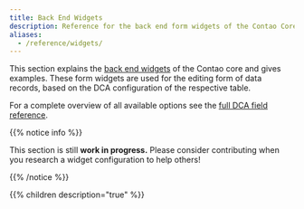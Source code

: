 ```yaml
---
title: Back End Widgets
description: Reference for the back end form widgets of the Contao Core.
aliases:
  - /reference/widgets/
---
```


This section explains the [back end widgets][BackendWidgets] of the Contao core and gives examples. These form widgets are used
for the editing form of data records, based on the DCA configuration of the respective table.

For a complete overview of all available options see the [full DCA field reference](../dca/fields).

{{% notice info %}}

This section is still **work in progress.** Please consider contributing when you research a widget configuration to help others! 

{{% /notice %}}

{{% children description="true" %}}


[BackendWidgets]: /framework/widgets/#creating-back-end-widgets
